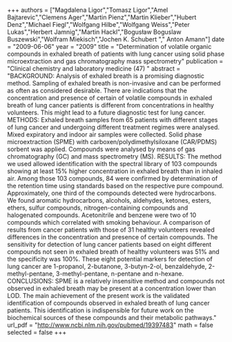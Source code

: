 
+++
authors = ["Magdalena Ligor","Tomasz Ligor","Amel Bajtarevic","Clemens Ager","Martin Pienz","Martin Klieber","Hubert Denz","Michael Fiegl","Wolfgang Hilbe","Wolfgang Weiss","Peter Lukas","Herbert Jamnig","Martin Hackl","Bogusław Boguslaw Buszewski","Wolfram Miekisch","Jochen K. Schubert "," Anton Amann"]
date = "2009-06-06"
year = "2009"
title = "Determination of volatile organic compounds in exhaled breath of patients with lung cancer using solid phase microextraction and gas chromatography mass spectrometry"
publication = "Clinical chemistry and laboratory medicine (47) "
abstract = "BACKGROUND: Analysis of exhaled breath is a promising diagnostic method. Sampling of exhaled breath is non-invasive and can be performed as often as considered desirable. There are indications that the concentration and presence of certain of volatile compounds in exhaled breath of lung cancer patients is different from concentrations in healthy volunteers. This might lead to a future diagnostic test for lung cancer. METHODS: Exhaled breath samples from 65 patients with different stages of lung cancer and undergoing different treatment regimes were analysed. Mixed expiratory and indoor air samples were collected. Solid phase microextraction (SPME) with carboxen/polydimethylsiloxane (CAR/PDMS) sorbent was applied. Compounds were analysed by means of gas chromatography (GC) and mass spectrometry (MS). RESULTS: The method we used allowed identification with the spectral library of 103 compounds showing at least 15% higher concentration in exhaled breath than in inhaled air. Among those 103 compounds, 84 were confirmed by determination of the retention time using standards based on the respective pure compound. Approximately, one third of the compounds detected were hydrocarbons. We found aromatic hydrocarbons, alcohols, aldehydes, ketones, esters, ethers, sulfur compounds, nitrogen-containing compounds and halogenated compounds. Acetonitrile and benzene were two of 10 compounds which correlated with smoking behaviour. A comparison of results from cancer patients with those of 31 healthy volunteers revealed differences in the concentration and presence of certain compounds. The sensitivity for detection of lung cancer patients based on eight different compounds not seen in exhaled breath of healthy volunteers was 51% and the specificity was 100%. These eight potential markers for detection of lung cancer are 1-propanol, 2-butanone, 3-butyn-2-ol, benzaldehyde, 2-methyl-pentane, 3-methyl-pentane, n-pentane and n-hexane. CONCLUSIONS: SPME is a relatively insensitive method and compounds not observed in exhaled breath may be present at a concentration lower than LOD. The main achievement of the present work is the validated identification of compounds observed in exhaled breath of lung cancer patients. This identification is indispensible for future work on the biochemical sources of these compounds and their metabolic pathways."
url_pdf = "http://www.ncbi.nlm.nih.gov/pubmed/19397483"
math = false
selected = false
+++
